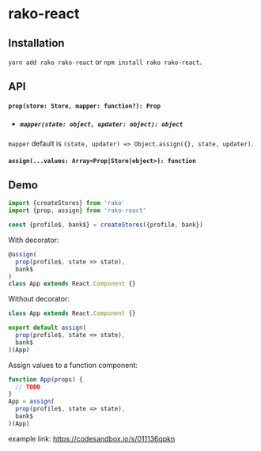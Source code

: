 # rako-react

## Installation

`yarn add rako rako-react` or `npm install rako rako-react`.


## API

#### `prop(store: Store, mapper: function?): Prop`
- ##### `mapper(state: object, updater: object): object`

`mapper` default is `(state, updater) => Object.assign({}, state, updater)`.

#### `assign(...values: Array<Prop|Store|object>): function`

## Demo

````js
import {createStores} from 'rako'
import {prop, assign} from 'rako-react'

const {profile$, bank$} = createStores({profile, bank})
````

With decorator:
````js
@assign(
  prop(profile$, state => state),
  bank$
)
class App extends React.Component {}
````

Without decorator:
````js
class App extends React.Component {}

export default assign(
  prop(profile$, state => state),
  bank$
)(App)
````

Assign values to a function component:
````js
function App(props) {
  // TODO
}
App = assign(
  prop(profile$, state => state),
  bank$
)(App)
````


example link: https://codesandbox.io/s/011136qpkn
